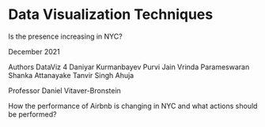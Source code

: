 # Data Visualization Techniques

Is the presence increasing in NYC?

December 2021

Authors
DataViz 4
Daniyar Kurmanbayev
Purvi Jain
Vrinda Parameswaran
Shanka Attanayake
Tanvir Singh Ahuja

Professor
Daniel Vitaver-Bronstein

How the performance of Airbnb is changing in NYC and what actions should be performed?
